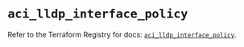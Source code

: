 # `aci_lldp_interface_policy`

Refer to the Terraform Registry for docs: [`aci_lldp_interface_policy`](https://registry.terraform.io/providers/ciscodevnet/aci/2.17.0/docs/resources/lldp_interface_policy).

